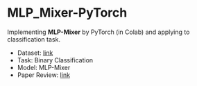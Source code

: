 # MLP_Mixer-PyTorch
Implementing **MLP-Mixer** by PyTorch (in Colab) and applying to classification task.
- Dataset: [link](https://www.kaggle.com/c/dogs-vs-cats/data)
- Task: Binary Classification
- Model: MLP-Mixer 
- Paper Review: [link](https://science886.tistory.com/9)
